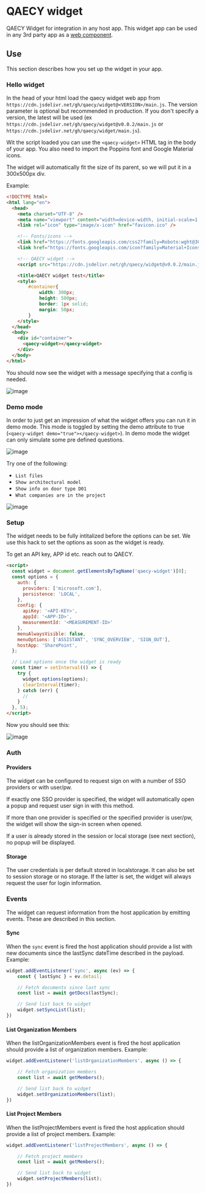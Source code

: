 # QAECY widget
QAECY Widget for integration in any host app. This widget app can be used in any 3rd party app as a [web component](https://developer.mozilla.org/en-US/docs/Web/API/Web_components).

## Use

This section describes how you set up the widget in your app.

### Hello widget
In the head of your html load the qaecy widget web app from `https://cdn.jsdelivr.net/gh/qaecy/widget@<VERSION>/main.js`. The version parameter is optional but recommended in production. If you don't specify a version, the latest will be used (ex `https://cdn.jsdelivr.net/gh/qaecy/widget@v0.0.2/main.js` or `https://cdn.jsdelivr.net/gh/qaecy/widget/main.js`). 

Wit the script loaded you can use the `<qaecy-widget>` HTML tag in the body of your app. You also need to import the Poppins font and Google Material icons.

The widget will automatically fit the size of its parent, so we will put it in a 300x500px div.

Example:
```html
<!DOCTYPE html>
<html lang="en">
  <head>
    <meta charset="UTF-8" />
    <meta name="viewport" content="width=device-width, initial-scale=1.0" />
    <link rel="icon" type="image/x-icon" href="favicon.ico" />

    <!-- Fonts/icons -->
    <link href="https://fonts.googleapis.com/css2?family=Roboto:wght@300;400;500&display=swap" rel="stylesheet"/>
    <link href="https://fonts.googleapis.com/icon?family=Material+Icons" rel="stylesheet"/>

    <!-- QAECY widget -->
    <script src="https://cdn.jsdelivr.net/gh/qaecy/widget@v0.0.2/main.js" type="module" ></script>

    <title>QAECY widget test</title>
    <style>
        #container{
            width: 300px; 
            height: 500px; 
            border: 1px solid; 
            margin: 50px;
        }
    </style>
  </head>
  <body>
    <div id="container">
      <qaecy-widget></qaecy-widget>
    </div>
  </body>
</html>
```

You should now see the widget with a message specifying that a config is needed.

![image](https://github.com/user-attachments/assets/6ee9049c-ae2e-4c7d-b714-d07f30d13b72)

### Demo mode
In order to just get an impression of what the widget offers you can run it in demo mode. This mode is toggled by setting the demo attribute to true (`<qaecy-widget demo="true"></qaecy-widget>`). In demo mode the widget can only simulate some pre defined questions.

![image](https://github.com/user-attachments/assets/557af6f4-20a0-4186-b26e-797f2b51c347)

Try one of the following:

* `List files`
* `Show architectural model`
* `Show info on door type D01`
* `What companies are in the project`

![image](https://github.com/user-attachments/assets/0d860032-1589-4fab-b07d-12d4eeceb25a)

### Setup

The widget needs to be fully intitalized before the options can be set. We use this hack to set the options as soon as the widget is ready.

To get an API key, APP id etc. reach out to QAECY.

```html
<script>
  const widget = document.getElementsByTagName('qaecy-widget')[0];
  const options = {
    auth: {
      providers: ['microsoft.com'],
      persistence: 'LOCAL',
    },
    config: {
      apiKey: '<API-KEY>',
      appId: '<APP-ID>',
      measurementId: '<MEASUREMENT-ID>'
    },
    menuAlwaysVisible: false,
    menuOptions: ['ASSISTANT', 'SYNC_OVERVIEW', 'SIGN_OUT'],
    hostApp: 'SharePoint',
  };

  // Load options once the widget is ready
  const timer = setInterval(() => {
    try {
      widget.options(options);
      clearInterval(timer);
    } catch (err) {
      //
    }
  }, 5);
</script>
```

Now you should see this:

![image](https://github.com/user-attachments/assets/ba3d0cdf-878f-4619-b9ca-c43d48e731a5)


### Auth

#### Providers
The widget can be configured to request sign on with a number of SSO providers or with user/pw. 

If exactly one SSO provider is specified, the widget will automatically open a popup and request user sign in with this method.

If more than one provider is specified or the specified provider is user/pw, the widget will show the sign-in screen when opened.

If a user is already stored in the session or local storage (see next section), no popup will be displayed.

#### Storage
The user credentials is per default stored in localstorage. It can also be set to session storage or no storage. If the latter is set, the widget will always request the user for login information.

### Events
The widget can request information from the host application by emitting events. These are described in this section.

#### Sync
When the `sync` event is fired the host application should provide a list with new documents since the lastSync dateTime described in the payload. Example:

```javascript
widget.addEventListener('sync', async (ev) => {
    const { lastSync } = ev.detail;

    // Fetch documents since last sync
    const list = await getDocs(lastSync); 

    // Send list back to widget
    widget.setSyncList(list);
})
```

#### List Organization Members
When the listOrganizationMembers event is fired the host application should provide a list of organization members. Example:

```javascript
widget.addEventListener('listOrganizationMembers', async () => {

    // Fetch organization members
    const list = await getMembers(); 

    // Send list back to widget
    widget.setOrganizationMembers(list);
})
```

#### List Project Members
When the listProjectMembers event is fired the host application should provide a list of project members. Example:

```javascript
widget.addEventListener('listProjectMembers', async () => {

    // Fetch project members
    const list = await getMembers(); 

    // Send list back to widget
    widget.setProjectMembers(list);
})
```

